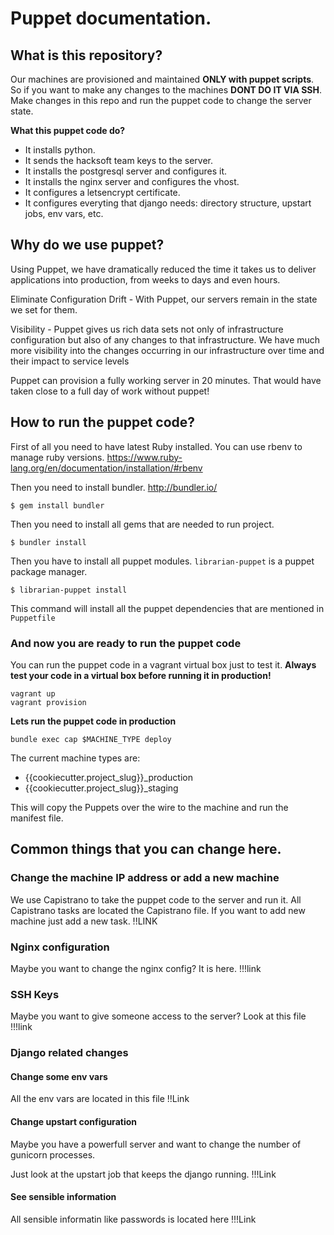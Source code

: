 # Puppet documentation.

## What is this repository?

Our machines are provisioned and maintained **ONLY with puppet scripts**. So if you want to make any changes to the machines **DONT DO IT VIA SSH**. Make changes in this repo and run the puppet code to change the server state. 

**What this puppet code do?**

- It installs python.
- It sends the hacksoft team keys to the server.
- It installs the postgresql server and configures it.
- It installs the nginx server and configures the vhost.
- It configures a letsencrypt certificate.
- It configures everyting that django needs: directory structure, upstart jobs, env vars, etc.

## Why do we use puppet?
Using Puppet, we have dramatically reduced the time it takes us to deliver applications into production, from weeks to days and even hours.

Eliminate Configuration Drift - With Puppet, our servers remain in the state we set for them.

Visibility - Puppet gives us rich data sets not only of infrastructure configuration but also of any changes to that infrastructure. We have much more visibility into the changes occurring in our infrastructure over time and their impact to service levels

Puppet can provision a fully working server in 20 minutes. That would have taken close to a full day of work without puppet!

## How to run the puppet code?
First of all you need to have latest Ruby installed. You can use rbenv to manage ruby versions.
https://www.ruby-lang.org/en/documentation/installation/#rbenv

Then you need to install bundler. http://bundler.io/

```
$ gem install bundler
```

Then you need to install all gems that are needed to run project.

```
$ bundler install
```

Then you have to install all puppet modules. ``librarian-puppet`` is a puppet package manager.

```
$ librarian-puppet install
```
This command will install all the puppet dependencies that are mentioned in `Puppetfile`

### And now you are ready to run the puppet code

You can run the puppet code in a vagrant virtual box just to test it. **Always test your code in a virtual box before running it in production!**

```
vagrant up
vagrant provision
```

**Lets run the puppet code in production**

```
bundle exec cap $MACHINE_TYPE deploy
```
The current machine types are:

- {{cookiecutter.project_slug}}_production
- {{cookiecutter.project_slug}}_staging

This will copy the Puppets over the wire to the machine and run the manifest file.

## Common things that you can change here.

### Change the machine IP address or add a new machine

We use Capistrano to take the puppet code to the server and run it. All Capistrano tasks are located the Capistrano file. If you want to add new machine just add a new task. !!LINK

### Nginx configuration

Maybe you want to change the nginx config? It is here. !!!link

### SSH Keys

Maybe you want to give someone access to the server? Look at this file !!!link

### Django related changes

#### Change some env vars

All the env vars are located in this file !!Link

#### Change upstart configuration

Maybe you have a powerfull server and want to change the number of gunicorn processes.

Just look at the upstart job that keeps the django running.  !!!Link 

#### See sensible information
All sensible informatin like passwords is located here !!!Link
